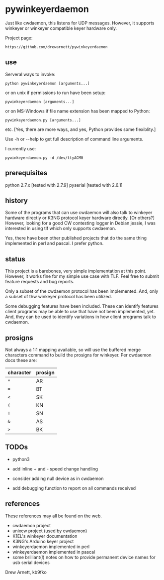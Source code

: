 pywinkeyerdaemon
=================
Just like cwdaemon, this listens for UDP messages.  However, it supports
winkeyer or winkeyer compatible keyer hardware only.

Project page:

    https://github.com/drewarnett/pywinkeyerdaemon


use
---
Serveral ways to invoke:

    python pywinkeyerdaemon [arguments...]

or on unix if permissions to run have been setup:

    pywinkeyerdaemon [arguments...]

or on MS-Windows if file name extension has been mapped to Python:

    pywinkeyerdaemon.py [arguments...]

etc.  [Yes, there are more ways, and yes, Python provides some flexiblity.]

Use -h or --help to get full description of command line arguments.

I currently use:

    pywinkeyerdaemon.py -d /dev/ttyACM0


prerequisites
-------------
python 2.7.x [tested with 2.7.9]
pyserial [tested with 2.6.1]


history
-------
Some of the programs that can use cwdaemon will also talk to winkeyer hardware
directly or K3NG protocol keyer hardware directly.  [Or others?]  However,
looking for a good CW contesting logger in Debian jessie, I was interested in
using tlf which only supports cwdaemon.

Yes, there have been other published projects that do the same thing
implemented in perl and pascal.  I prefer python.


status
------
This project is a barebones, very simple implementation at this point.
However, it works fine for my simple use case with TLF.  Feel free to submit
feature requests and bug reports.

Only a subset of the cwdaemon protocol has been implemented.  And, only a
subset of thw winkeyer protocol has been utilized.

Some debugging features have been included.  These can identify features client
programs may be able to use that have not been implemented, yet.  And, they
can be used to identify variations in how client programs talk to cwdaemon.

prosigns
--------
Not always a 1:1 mapping available, so will use the buffered merge characters
command to build the prosigns for winkeyer.  Per cwdaemon docs these are:

| character | prosign |
|-----------|---------|
| `*`       | AR      |
| `=`       | BT      |
| `<`       | SK      |
| `(`       | KN      |
| `!`       | SN      |
| `&`       | AS      |
| `>`       | BK      |


TODOs
-----
* python3

* add inline + and - speed change handling

* consider adding null device as in cwdaemon

* add debugging function to report on all commands received


references
----------
These references may all be found on the web.

* cwdaemon project
* unixcw project (used by cwdaemon)
* K1EL's winkeyer documentation
* K3NG's Arduino keyer project
* winkeyerdaemon implemented in perl
* winkeyerdaemon implemented in pascal
* some brilliant(!) notes on how to provide permanent device names for usb
  serial devices


Drew Arnett, kb9fko
